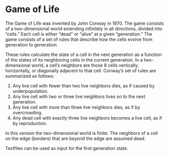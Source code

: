 # Game of Life
The Game of Life was invented by John Conway in 1970. The game consists of a two-dimensional world
extending infinitely in all directions, divided into “cells.” Each cell is either “dead” or
“alive” at a given “generation.” The game consists of a set of rules that describe how the
cells evolve from generation to generation.

These rules calculate the state of a cell in the next generation as a function of the states
of its neighboring cells in the current generation. In a two-dimensional world, a cell’s
neighbors are those 8 cells vertically, horizontally, or diagonally adjacent to that cell.
Conway’s set of rules are summarized as follows:
1. Any live cell with fewer than two live neighbors dies, as if caused by underpopulation.
2. Any live cell with two or three live neighbors lives on to the next generation.
3. Any live cell with more than three live neighbors dies, as if by overcrowding.
4. Any dead cell with exactly three live neighbors becomes a live cell, as if by
reproduction.

In this version the two-dimensional world is finite. The neighbors of a cell on the edge
(borders) that are beyond the edge are assumed dead.  

Textfiles can be used as input for the first generation state.
